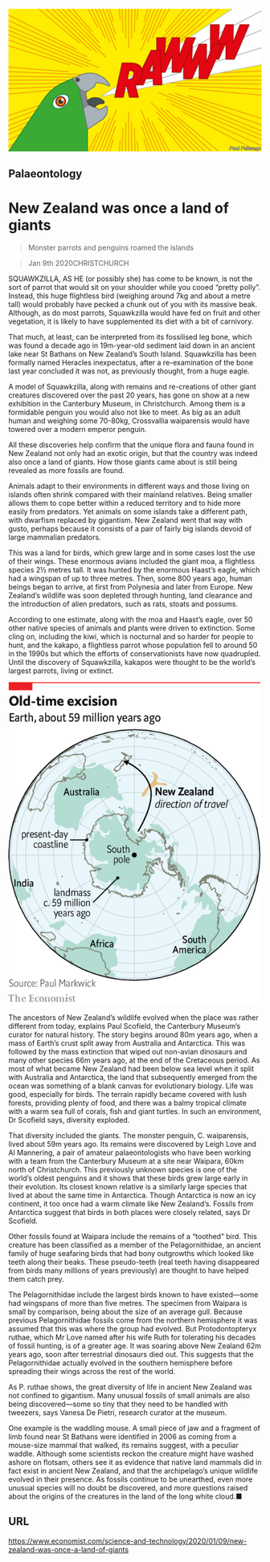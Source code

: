 ![](./images/20200111_STD001_1.jpg)

## Palaeontology

# New Zealand was once a land of giants

> Monster parrots and penguins roamed the islands

> Jan 9th 2020CHRISTCHURCH

SQUAWKZILLA, AS HE (or possibly she) has come to be known, is not the sort of parrot that would sit on your shoulder while you cooed “pretty polly”. Instead, this huge flightless bird (weighing around 7kg and about a metre tall) would probably have pecked a chunk out of you with its massive beak. Although, as do most parrots, Squawkzilla would have fed on fruit and other vegetation, it is likely to have supplemented its diet with a bit of carnivory.

That much, at least, can be interpreted from its fossilised leg bone, which was found a decade ago in 19m-year-old sediment laid down in an ancient lake near St Bathans on New Zealand’s South Island. Squawkzilla has been formally named Heracles inexpectatus, after a re-examination of the bone last year concluded it was not, as previously thought, from a huge eagle.

A model of Squawkzilla, along with remains and re-creations of other giant creatures discovered over the past 20 years, has gone on show at a new exhibition in the Canterbury Museum, in Christchurch. Among them is a formidable penguin you would also not like to meet. As big as an adult human and weighing some 70-80kg, Crossvallia waiparensis would have towered over a modern emperor penguin.

All these discoveries help confirm that the unique flora and fauna found in New Zealand not only had an exotic origin, but that the country was indeed also once a land of giants. How those giants came about is still being revealed as more fossils are found.

Animals adapt to their environments in different ways and those living on islands often shrink compared with their mainland relatives. Being smaller allows them to cope better within a reduced territory and to hide more easily from predators. Yet animals on some islands take a different path, with dwarfism replaced by gigantism. New Zealand went that way with gusto, perhaps because it consists of a pair of fairly big islands devoid of large mammalian predators.

This was a land for birds, which grew large and in some cases lost the use of their wings. These enormous avians included the giant moa, a flightless species 2½ metres tall. It was hunted by the enormous Haast’s eagle, which had a wingspan of up to three metres. Then, some 800 years ago, human beings began to arrive, at first from Polynesia and later from Europe. New Zealand’s wildlife was soon depleted through hunting, land clearance and the introduction of alien predators, such as rats, stoats and possums.

According to one estimate, along with the moa and Haast’s eagle, over 50 other native species of animals and plants were driven to extinction. Some cling on, including the kiwi, which is nocturnal and so harder for people to hunt, and the kakapo, a flightless parrot whose population fell to around 50 in the 1990s but which the efforts of conservationists have now quadrupled. Until the discovery of Squawkzilla, kakapos were thought to be the world’s largest parrots, living or extinct.

![](./images/20200111_WOM921.png)

The ancestors of New Zealand’s wildlife evolved when the place was rather different from today, explains Paul Scofield, the Canterbury Museum’s curator for natural history. The story begins around 80m years ago, when a mass of Earth’s crust split away from Australia and Antarctica. This was followed by the mass extinction that wiped out non-avian dinosaurs and many other species 66m years ago, at the end of the Cretaceous period. As most of what became New Zealand had been below sea level when it split with Australia and Antarctica, the land that subsequently emerged from the ocean was something of a blank canvas for evolutionary biology. Life was good, especially for birds. The terrain rapidly became covered with lush forests, providing plenty of food, and there was a balmy tropical climate with a warm sea full of corals, fish and giant turtles. In such an environment, Dr Scofield says, diversity exploded.

That diversity included the giants. The monster penguin, C. waiparensis, lived about 59m years ago. Its remains were discovered by Leigh Love and Al Mannering, a pair of amateur palaeontologists who have been working with a team from the Canterbury Museum at a site near Waipara, 60km north of Christchurch. This previously unknown species is one of the world’s oldest penguins and it shows that these birds grew large early in their evolution. Its closest known relative is a similarly large species that lived at about the same time in Antarctica. Though Antarctica is now an icy continent, it too once had a warm climate like New Zealand’s. Fossils from Antarctica suggest that birds in both places were closely related, says Dr Scofield.

Other fossils found at Waipara include the remains of a “toothed” bird. This creature has been classified as a member of the Pelagornithidae, an ancient family of huge seafaring birds that had bony outgrowths which looked like teeth along their beaks. These pseudo-teeth (real teeth having disappeared from birds many millions of years previously) are thought to have helped them catch prey.

The Pelagornithidae include the largest birds known to have existed—some had wingspans of more than five metres. The specimen from Waipara is small by comparison, being about the size of an average gull. Because previous Pelagornithidae fossils come from the northern hemisphere it was assumed that this was where the group had evolved. But Protodontopteryx ruthae, which Mr Love named after his wife Ruth for tolerating his decades of fossil hunting, is of a greater age. It was soaring above New Zealand 62m years ago, soon after terrestrial dinosaurs died out. This suggests that the Pelagornithidae actually evolved in the southern hemisphere before spreading their wings across the rest of the world.

As P. ruthae shows, the great diversity of life in ancient New Zealand was not confined to gigantism. Many unusual fossils of small animals are also being discovered—some so tiny that they need to be handled with tweezers, says Vanesa De Pietri, research curator at the museum.

One example is the waddling mouse. A small piece of jaw and a fragment of limb found near St Bathans were identified in 2006 as coming from a mouse-size mammal that walked, its remains suggest, with a peculiar waddle. Although some scientists reckon the creature might have washed ashore on flotsam, others see it as evidence that native land mammals did in fact exist in ancient New Zealand, and that the archipelago’s unique wildlife evolved in their presence. As fossils continue to be unearthed, even more unusual species will no doubt be discovered, and more questions raised about the origins of the creatures in the land of the long white cloud.■

## URL

https://www.economist.com/science-and-technology/2020/01/09/new-zealand-was-once-a-land-of-giants
